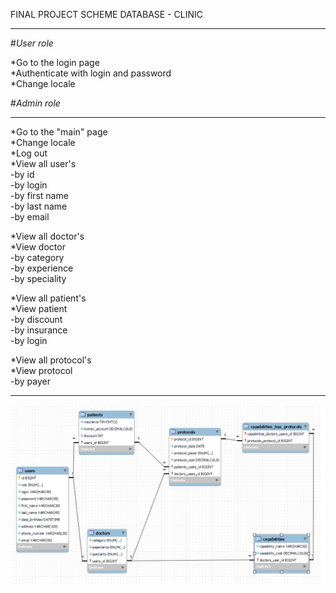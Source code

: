 FINAL PROJECT SCHEME DATABASE - CLINIC

 
---
#_User role_

*Go to the login page  
*Authenticate with login and password  
*Change locale

#_Admin role_
___
*Go to the "main" page  
*Change locale  
*Log out  
*View all user's  
-by id  
-by login  
-by first name  
-by last name  
-by email  
  
*View all doctor's  
*View doctor  
-by category  
-by experience  
-by speciality  

*View all patient's  
*View patient  
-by discount  
-by insurance  
-by login  
  
*View all protocol's  
*View protocol   
-by payer  
___
![CLINIC SCHEME](medicine.png)

